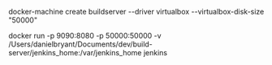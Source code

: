 docker-machine create buildserver --driver virtualbox --virtualbox-disk-size "50000"

docker run -p 9090:8080 -p 50000:50000 -v /Users/danielbryant/Documents/dev/build-server/jenkins_home:/var/jenkins_home jenkins 
